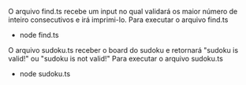 O arquivo find.ts recebe um input no qual validará os maior número de inteiro consecutivos e irá imprimi-lo.
Para executar o arquivo find.ts 
- node find.ts


O arquivo sudoku.ts receber o board do sudoku e retornará "sudoku is valid!" ou "sudoku is not valid!"
Para executar o arquivo sudoku.ts
- node sudoku.ts
